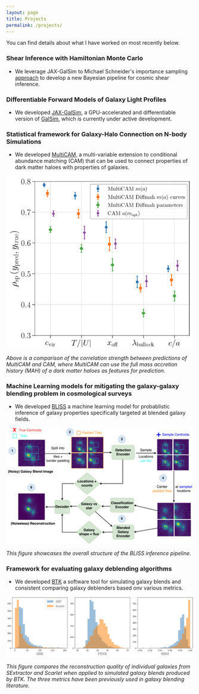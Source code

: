 ```yaml
---
layout: page
title: Projects
permalink: /projects/
---
```


You can find details about what I have worked on most recently below.

### Shear Inference with Hamiltonian Monte Carlo

- We leverage JAX-GalSim to Michael Schneider's importance sampling [approach](https://arxiv.org/abs/1411.2608) to develop a new Bayesian pipeline for cosmic shear inference.

### Differentiable Forward Models of Galaxy Light Profiles

- We developed [JAX-GalSim](https://github.com/GalSim-developers/JAX-GalSim), a GPU-accelerated and differentiable version of [GalSim](https://github.com/GalSim-developers/GalSim), which is currently under active development.

### Statistical framework for Galaxy-Halo Connection on N-body Simulations

- We developed [MultiCAM](https://github.com/ismael-mendoza/multicam), a multi-variable extension to conditional abundance matching (CAM) that can be used to connect properties
of dark matter haloes with properties of galaxies.

<p align="center">
    <img src="https://github.com/ismael-mendoza/ismael-mendoza.github.io/blob/main/images/multicam.jpg?raw=true" alt="multicam" width="500"/>
</p>

*Above is a comparison of the correlation strength between predictions of MultiCAM and CAM, where MultiCAM can use the full mass accretion history (MAH) of a dark matter haloes as features for prediction.*

### Machine Learning models for mitigating the galaxy-galaxy blending problem in cosmological surveys

- We developed [BLISS](https://github.com/prob-ml/bliss) a machine learning model for probablistic inference of galaxy properties specifically targeted at blended galaxy fields.

<p align="center">
    <img src="https://github.com/ismael-mendoza/ismael-mendoza.github.io/blob/main/images/bliss.jpg?raw=true" alt="bliss" width="600"/>
</p>

*This figure showcases the overall structure of the BLISS inference pipeline.*

### Framework for evaluating galaxy deblending algorithms

- We developed [BTK](https://github.com/LSSTDESC/BlendingToolKit) a software tool for simulating galaxy blends and consistent comparing galaxy deblenders based onv various metrics.

<p align="center">
    <img src="https://github.com/ismael-mendoza/ismael-mendoza.github.io/blob/main/images/btk.jpg?raw=true" alt="btk" width="600"/>
</p>

*This figure compares the reconstruction quality of individual galaxies from SExtractor and Scarlet when applied to simulated galaxy blends produced by BTK. The three metrics have been previously used in galaxy blending literature.*
